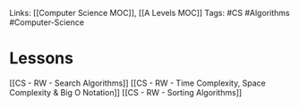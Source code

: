 Links: [[Computer Science MOC]], [[A Levels MOC]]
Tags: #CS #Algorithms #Computer-Science 

# Lessons
[[CS - RW - Search Algorithms]]
[[CS - RW - Time Complexity, Space Complexity & Big O Notation]]
[[CS - RW - Sorting Algorithms]]


